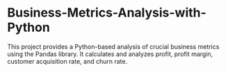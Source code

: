 # Business-Metrics-Analysis-with-Python
This project provides a Python-based analysis of crucial business metrics using the Pandas library. It calculates and analyzes profit, profit margin, customer acquisition rate, and churn rate. 
